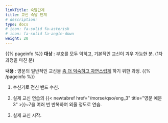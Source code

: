 ```yaml
---
linkTitle: 숙달단계
title: 교신 숙달 단계
# description: 
type: docs
# icon: fa-solid fa-asterisk
# icon: fa-solid fa-angle-down
weight: 20
---
```


{{% pageinfo %}}
<b>대상</b> : 부호를 모두 익히고, 기본적인 교신이 겨우 가능한 분. (1차 과정을 마친 분)<br>

<b>내용</b> : 영문의 일반적인 교신을 <u>좀 더 익숙하고 자연스럽게</u> 하기 위한 과정.
{{% /pageinfo %}}
<div oncontextmenu="return false" ondragstart="return false" onselectstart="return false">


1. 수신기로 전신 밴드 수신.

2. 실제 교신 연습의 {{< newtabref href="/morse/qso/eng_3" title="영문 예문 3" >}}~7을 여러 번 반복하여 외울 정도로 연습.

3. 실제 교신 시작.


</div>